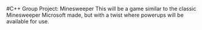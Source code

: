 #C++ Group Project: Minesweeper
This will be a game similar to the classic Minesweeper Microsoft made, but with a twist where powerups will be available for use.
